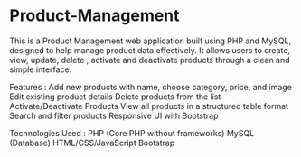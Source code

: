 # Product-Management
This is a Product Management web application built using PHP and MySQL, designed to help manage product data effectively. It allows users to create, view, update, delete , activate and deactivate products through a clean and simple interface.

Features : 
Add new products with name, choose category, price, and image
Edit existing product details
Delete products from the list
Activate/Deactivate Products
View all products in a structured table format
Search and filter products
Responsive UI with Bootstrap 

Technologies Used :
PHP (Core PHP without frameworks)
MySQL (Database)
HTML/CSS/JavaScript
Bootstrap 
